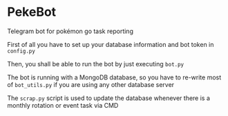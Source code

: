 # PekeBot
Telegram bot for pokémon go task reporting

First of all you have to set up your database information and bot token in `config.py`

Then, you shall be able to run the bot by just executing `bot.py`

The bot is running with a MongoDB database, so you have to re-write most of `bot_utils.py` if you are using any other database server

The `scrap.py` script is used to update the database whenever there is a monthly rotation or event task via CMD
